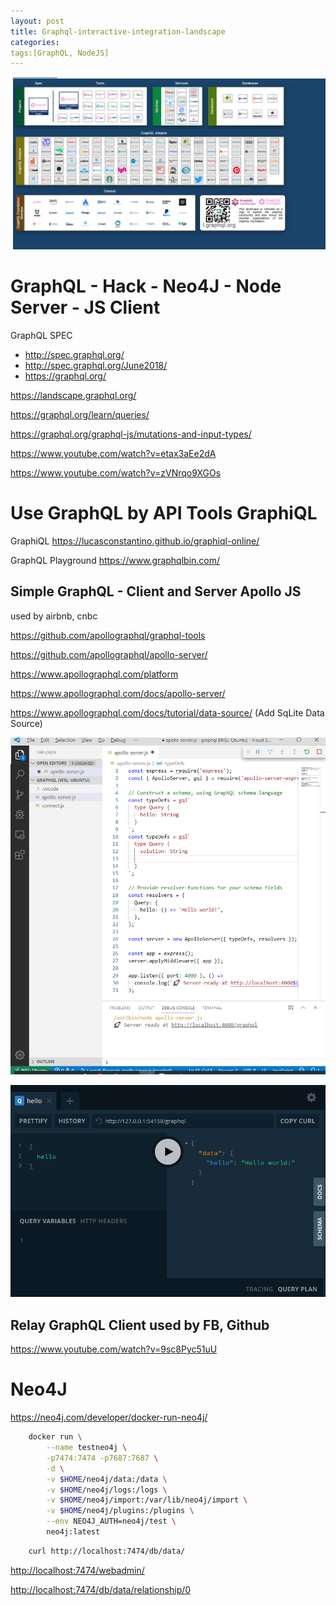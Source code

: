 ```yaml
---
layout: post
title: Graphql-interactive-integration-landscape
categories: 
tags:[GraphQL, NodeJS]
---
```




![](../pics/2020-01-06-graphql-interactive-integration-landscape_image_1.png)

# GraphQL - Hack - Neo4J - Node Server - JS Client 

GraphQL SPEC 
- <http://spec.graphql.org/> 
- <http://spec.graphql.org/June2018/>
- <https://graphql.org/>

<https://landscape.graphql.org/>

<https://graphql.org/learn/queries/> 

<https://graphql.org/graphql-js/mutations-and-input-types/> 

https://www.youtube.com/watch?v=etax3aEe2dA

https://www.youtube.com/watch?v=zVNrqo9XGOs


# Use GraphQL by API Tools GraphiQL


GraphiQL    <https://lucasconstantino.github.io/graphiql-online/> 


GraphQL Playground <https://www.graphqlbin.com/>


## Simple GraphQL - Client and Server Apollo JS 

used by airbnb, cnbc

<https://github.com/apollographql/graphql-tools> 

<https://github.com/apollographql/apollo-server/> 

<https://www.apollographql.com/platform>

<https://www.apollographql.com/docs/apollo-server/> 

<https://www.apollographql.com/docs/tutorial/data-source/> (Add SqLite Data Source)


![Screenshot 2020 01 06 Apollo Graphql Server](../pics/2020-01-06-graphql-interactive-integration-landscape_image_2.png)

![Screenshot 2020 01 06 Apollo Graphql Server Ui](../pics/2020-01-06-graphql-interactive-integration-landscape_image_3.png)

## Relay GraphQL Client used by FB, Github

https://www.youtube.com/watch?v=9sc8Pyc51uU 


# Neo4J

<https://neo4j.com/developer/docker-run-neo4j/>

```bash
    docker run \
        --name testneo4j \
        -p7474:7474 -p7687:7687 \
        -d \
        -v $HOME/neo4j/data:/data \
        -v $HOME/neo4j/logs:/logs \
        -v $HOME/neo4j/import:/var/lib/neo4j/import \
        -v $HOME/neo4j/plugins:/plugins \
        --env NEO4J_AUTH=neo4j/test \
        neo4j:latest
```

```bash 
    curl http://localhost:7474/db/data/
```
<http://localhost:7474/webadmin/>

<http://localhost:7474/db/data/relationship/0>

